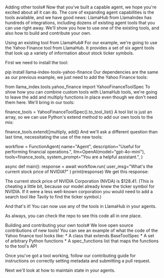 Adding other tools#
Now that you've built a capable agent, we hope you're excited about all it can do. The core of expanding agent capabilities is the tools available, and we have good news: LlamaHub from LlamaIndex has hundreds of integrations, including dozens of existing agent tools that you can use right away. We'll show you how to use one of the existing tools, and also how to build and contribute your own.

Using an existing tool from LlamaHub#
For our example, we're going to use the Yahoo Finance tool from LlamaHub. It provides a set of six agent tools that look up a variety of information about stock ticker symbols.

First we need to install the tool:


pip install llama-index-tools-yahoo-finance
Our dependencies are the same as our previous example, we just need to add the Yahoo Finance tools:


from llama_index.tools.yahoo_finance import YahooFinanceToolSpec
To show how you can combine custom tools with LlamaHub tools, we're going to leave the add and multiply functions in place even though we don't need them here. We'll bring in our tools:


finance_tools = YahooFinanceToolSpec().to_tool_list()
A tool list is just an array, so we can use Python's extend method to add our own tools to the mix:


finance_tools.extend([multiply, add])
And we'll ask a different question than last time, necessitating the use of the new tools:


workflow = FunctionAgent(
    name="Agent",
    description="Useful for performing financial operations.",
    llm=OpenAI(model="gpt-4o-mini"),
    tools=finance_tools,
    system_prompt="You are a helpful assistant.",
)


async def main():
    response = await workflow.run(
        user_msg="What's the current stock price of NVIDIA?"
    )
    print(response)
We get this response:


The current stock price of NVIDIA Corporation (NVDA) is $128.41.
(This is cheating a little bit, because our model already knew the ticker symbol for NVIDIA. If it were a less well-known corporation you would need to add a search tool like Tavily to find the ticker symbol.)

And that's it! You can now use any of the tools in LlamaHub in your agents.

As always, you can check the repo to see this code all in one place.

Building and contributing your own tools#
We love open source contributions of new tools! You can see an example of what the code of the Yahoo finance tool looks like: * A class that extends BaseToolSpec * A set of arbitrary Python functions * A spec_functions list that maps the functions to the tool's API

Once you've got a tool working, follow our contributing guide for instructions on correctly setting metadata and submitting a pull request.

Next we'll look at how to maintain state in your agents.